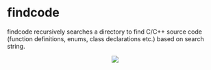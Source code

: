 # findcode
findcode recursively searches a directory to find C/C++ source code (function definitions, enums, class declarations etc.) based on search string.

<p align="center">
  <img src="images/demo.png"/>  
</p>
